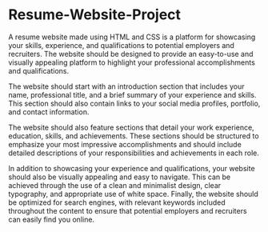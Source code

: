 # Resume-Website-Project
A resume website made using HTML and CSS is a platform for showcasing your skills, experience, and qualifications to potential employers and recruiters. The website should be designed to provide an easy-to-use and visually appealing platform to highlight your professional accomplishments and qualifications.

The website should start with an introduction section that includes your name, professional title, and a brief summary of your experience and skills. This section should also contain links to your social media profiles, portfolio, and contact information.

The website should also feature sections that detail your work experience, education, skills, and achievements. These sections should be structured to emphasize your most impressive accomplishments and should include detailed descriptions of your responsibilities and achievements in each role.

In addition to showcasing your experience and qualifications, your website should also be visually appealing and easy to navigate. This can be achieved through the use of a clean and minimalist design, clear typography, and appropriate use of white space. Finally, the website should be optimized for search engines, with relevant keywords included throughout the content to ensure that potential employers and recruiters can easily find you online.

